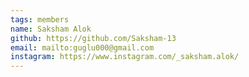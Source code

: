 ```yaml
---
tags: members 
name: Saksham Alok
github: https://github.com/Saksham-13
email: mailto:guglu000@gmail.com
instagram: https://www.instagram.com/_saksham.alok/
---
```


